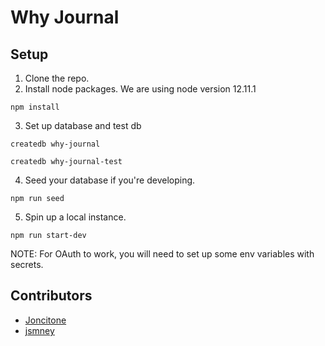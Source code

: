 # Why Journal

## Setup
1. Clone the repo.
2. Install node packages. We are using node version 12.11.1
```
npm install
```
3. Set up database and test db
```
createdb why-journal
```
```
createdb why-journal-test
```
4. Seed your database if you're developing.
```
npm run seed
```
5. Spin up a local instance.
```
npm run start-dev
```

NOTE: For OAuth to work, you will need to set up some env variables with secrets.

## Contributors
* [Joncitone](https://github.com/joncitone)
* [jsmney](https://github.com/jsmney)
